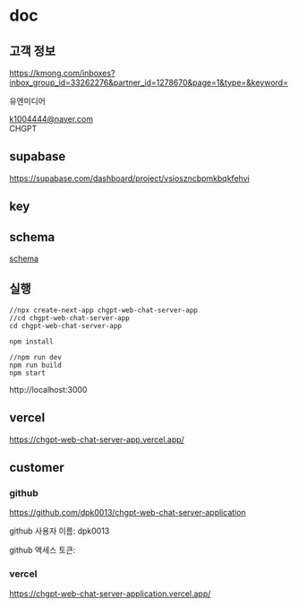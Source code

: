 # doc

## 고객 정보

https://kmong.com/inboxes?inbox_group_id=33262276&partner_id=1278670&page=1&type=&keyword=

유엔미디어

k1004444@naver.com  
CHGPT 

## supabase

https://supabase.com/dashboard/project/vsioszncbpmkbqkfehvi

## key

## schema

[schema](schema)

## 실행

```
//npx create-next-app chgpt-web-chat-server-app
//cd chgpt-web-chat-server-app
cd chgpt-web-chat-server-app
```

```
npm install
```

```
//npm run dev
npm run build
npm start
```

http://localhost:3000

## vercel

https://chgpt-web-chat-server-app.vercel.app/

## customer

### github

https://github.com/dpk0013/chgpt-web-chat-server-application

github 사용자 이름: dpk0013

github 액세스 토큰: 

### vercel

https://chgpt-web-chat-server-application.vercel.app/
